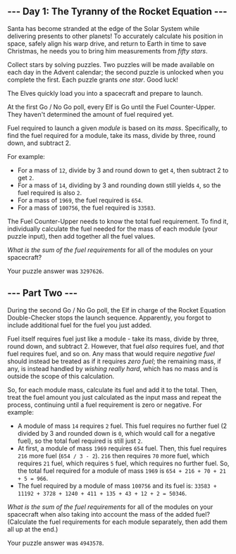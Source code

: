 
## --- Day 1: The Tyranny of the Rocket Equation ---

Santa has become stranded at the edge of the Solar System while delivering presents to other planets! To accurately calculate his position in space, safely align his warp drive, and return to Earth in time to save Christmas, he needs you to bring him  measurements  from  _fifty stars_.

Collect stars by solving puzzles. Two puzzles will be made available on each day in the Advent calendar; the second puzzle is unlocked when you complete the first. Each puzzle grants  _one star_. Good luck!

The Elves quickly load you into a spacecraft and prepare to launch.

At the first Go / No Go poll, every Elf is Go until the Fuel Counter-Upper. They haven't determined the amount of fuel required yet.

Fuel required to launch a given  _module_  is based on its  _mass_. Specifically, to find the fuel required for a module, take its mass, divide by three, round down, and subtract 2.

For example:

-   For a mass of  `12`, divide by 3 and round down to get  `4`, then subtract 2 to get  `2`.
-   For a mass of  `14`, dividing by 3 and rounding down still yields  `4`, so the fuel required is also  `2`.
-   For a mass of  `1969`, the fuel required is  `654`.
-   For a mass of  `100756`, the fuel required is  `33583`.

The Fuel Counter-Upper needs to know the total fuel requirement. To find it, individually calculate the fuel needed for the mass of each module (your puzzle input), then add together all the fuel values.

_What is the sum of the fuel requirements_  for all of the modules on your spacecraft?

Your puzzle answer was  `3297626`.

## --- Part Two ---

During the second Go / No Go poll, the Elf in charge of the Rocket Equation Double-Checker stops the launch sequence. Apparently, you forgot to include additional fuel for the fuel you just added.

Fuel itself requires fuel just like a module - take its mass, divide by three, round down, and subtract 2. However, that fuel  _also_  requires fuel, and  _that_  fuel requires fuel, and so on. Any mass that would require  _negative fuel_  should instead be treated as if it requires  _zero fuel_; the remaining mass, if any, is instead handled by  _wishing really hard_, which has no mass and is outside the scope of this calculation.

So, for each module mass, calculate its fuel and add it to the total. Then, treat the fuel amount you just calculated as the input mass and repeat the process, continuing until a fuel requirement is zero or negative. For example:

-   A module of mass  `14`  requires  `2`  fuel. This fuel requires no further fuel (2 divided by 3 and rounded down is  `0`, which would call for a negative fuel), so the total fuel required is still just  `2`.
-   At first, a module of mass  `1969`  requires  `654`  fuel. Then, this fuel requires  `216`  more fuel (`654 / 3 - 2`).  `216`  then requires  `70`  more fuel, which requires  `21`  fuel, which requires  `5`  fuel, which requires no further fuel. So, the total fuel required for a module of mass  `1969`  is  `654 + 216 + 70 + 21 + 5 = 966`.
-   The fuel required by a module of mass  `100756`  and its fuel is:  `33583 + 11192 + 3728 + 1240 + 411 + 135 + 43 + 12 + 2 = 50346`.

_What is the sum of the fuel requirements_  for all of the modules on your spacecraft when also taking into account the mass of the added fuel? (Calculate the fuel requirements for each module separately, then add them all up at the end.)

Your puzzle answer was  `4943578`.
